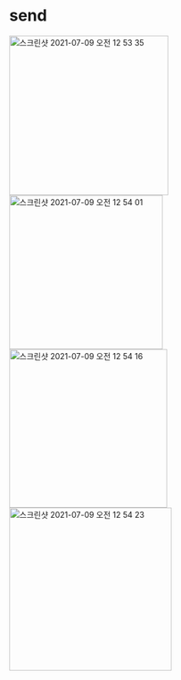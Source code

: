 # send

<img width="285" alt="스크린샷 2021-07-09 오전 12 53 35" src="https://user-images.githubusercontent.com/82192923/124953880-7df2c600-e050-11eb-8958-59589f4a0694.png">
<img width="275" alt="스크린샷 2021-07-09 오전 12 54 01" src="https://user-images.githubusercontent.com/82192923/124953898-81864d00-e050-11eb-8970-dd07d0d0716c.png">
<img width="283" alt="스크린샷 2021-07-09 오전 12 54 16" src="https://user-images.githubusercontent.com/82192923/124953902-821ee380-e050-11eb-9cf8-075a6549b11f.png">
<img width="291" alt="스크린샷 2021-07-09 오전 12 54 23" src="https://user-images.githubusercontent.com/82192923/124953888-7f23f300-e050-11eb-8b6e-ecc2e0280f31.png">
